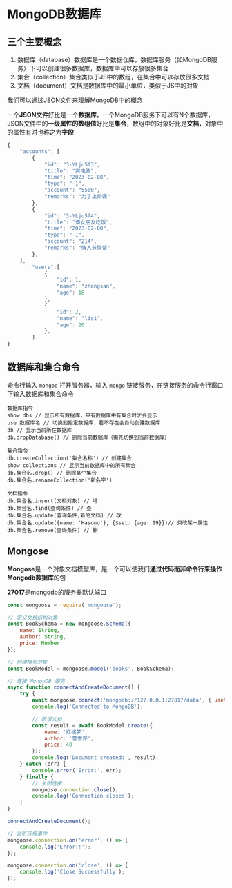 # MongoDB数据库

## 三个主要概念

1. 数据库（database）数据库是一个数据仓库，数据库服务（如MongoDB服务）下可以创建很多数据库，数据库中可以存放很多集合
2. 集合（collection）集合类似于JS中的数组，在集合中可以存放很多文档
3. 文档（document）文档是数据库中的最小单位，类似于JS中的对象

我们可以通过JSON文件来理解MongoDB中的概念

一个**JSON文件**好比是一个**数据库**，一个MongoDB服务下可以有N个数据库，JSON文件中的**一级属性的数组值**好比是**集合**，数组中的对象好比是**文档**，对象中的属性有时也称之为**字段**

```js
{
    "accounts": [
        {
            "id": "3-YLju5f3",
            "title": "买电脑",
            "time": "2023-02-08",
            "type": "-1",
            "account": "5500",
            "remarks": "为了上网课"
        },
        {
            "id": "3-YLju5f4",
            "title": "请女朋友吃饭",
            "time": "2023-02-08",
            "type": "-1",
            "account": "214",
            "remarks": "情人节聚餐"
        },
    ],
        "users":[
            {
                "id": 1,
                "name": "zhangsan",
                "age": 18
            },
            {
                "id": 2,
                "name": "lisi",
                "age": 20
            },
        ]
}
```

## 数据库和集合命令

命令行输入 `mongod` 打开服务器，输入 `mongo` 链接服务，在链接服务的命令行窗口下输入数据库和集合命令 
```shell
数据库指令
show dbs // 显示所有数据库，只有数据库中有集合时才会显示
use 数据库名 // 切换到指定数据库，若不存在会自动创建数据库
db // 显示当前所在数据库
db.dropDatabase() // 删除当前数据库（需先切换到当前数据库）

集合指令
db.createCollection('集合名称') // 创建集合
show collections // 显示当前数据库中的所有集合
db.集合名.drop() // 删除某个集合
db.集合名.renameCollection('新名字')

文档指令
db.集合名.insert(文档对象) // 增
db.集合名.find(查询条件) // 查
db.集合名.update(查询条件,新的文档) // 改
db.集合名.update({name: 'Hasono'}, {$set: {age: 19}})// 只改某一属性
db.集合名.remove(查询条件) // 删
```

## Mongose

**Mongose**是一个对象文档模型库，是一个可以使我们**通过代码而非命令行来操作Mongodb数据库**的包

**27017**是mongodb的服务器默认端口

```js
const mongoose = require('mongoose');

// 定义文档结构对象
const BookSchema = new mongoose.Schema({
    name: String,
    author: String,
    price: Number
});

// 创建模型对象
const BookModel = mongoose.model('books', BookSchema);

// 连接 MongoDB 服务
async function connectAndCreateDocument() {
    try {
        await mongoose.connect('mongodb://127.0.0.1:27017/data', { useNewUrlParser: true, useUnifiedTopology: true });
        console.log('Connected to MongoDB');

        // 新增文档
        const result = await BookModel.create({
            name: '红楼梦',
            author: '曹雪芹',
            price: 40
        });
        console.log('Document created:', result);
    } catch (err) {
        console.error('Error:', err);
    } finally {
        // 关闭连接
        mongoose.connection.close();
        console.log('Connection closed');
    }
}

connectAndCreateDocument();

// 监听连接事件
mongoose.connection.on('error', () => {
    console.log('Error!!');
});

mongoose.connection.on('close', () => {
    console.log('Close Successfully');
});
```

